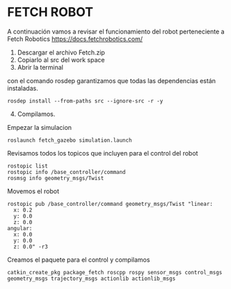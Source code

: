 # FETCH ROBOT

A continuación vamos a revisar el funcionamiento del robot perteneciente a Fetch Robotics https://docs.fetchrobotics.com/

1. Descargar el archivo Fetch.zip
2. Copiarlo al src del work space
3. Abrir la terminal

con el comando rosdep garantizamos que todas las dependencias están instaladas.
```
rosdep install --from-paths src --ignore-src -r -y
```
4. Compilamos.

Empezar la simulacion

```
roslaunch fetch_gazebo simulation.launch
```

Revisamos todos los topicos que incluyen para el control del robot

```
rostopic list
rostopic info /base_controller/command
rosmsg info geometry_msgs/Twist
```

Movemos el robot
```
rostopic pub /base_controller/command geometry_msgs/Twist "linear:
  x: 0.2
  y: 0.0
  z: 0.0
angular:
  x: 0.0
  y: 0.0
  z: 0.0" -r3
```

Creamos el  paquete para el control  y compilamos

```
catkin_create_pkg package_fetch roscpp rospy sensor_msgs control_msgs geometry_msgs trajectory_msgs actionlib actionlib_msgs
```

